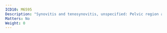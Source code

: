 ```yaml
---
ICD10: M6595
Description: "Synovitis and tenosynovitis, unspecified: Pelvic region and thigh"
Matters: No
Weight: 0
---
```

